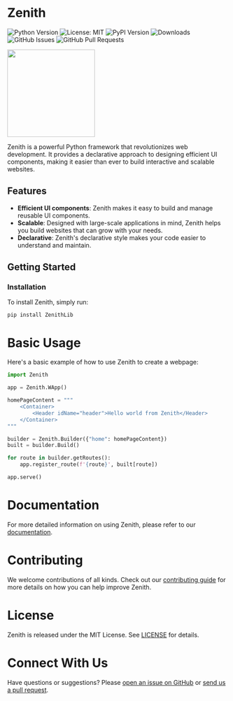# Zenith
![Python Version](https://img.shields.io/badge/Python-3.8-brightgreen.svg)
![License: MIT](https://img.shields.io/badge/License-MIT-yellow.svg)
![PyPI Version](https://img.shields.io/pypi/v/ZenithLib)
![Downloads](https://img.shields.io/pypi/dm/ZenithLib)
![GitHub Issues](https://img.shields.io/github/issues/Ryan-Rudd/Zenith)
![GitHub Pull Requests](https://img.shields.io/github/issues-pr/Ryan-Rudd/Zenith)

<img src="./docs/images/Upscaled-Zenith.png.png" style="width: 200px;">

Zenith is a powerful Python framework that revolutionizes web development. It provides a declarative approach to designing efficient UI components, making it easier than ever to build interactive and scalable websites.

## Features

- **Efficient UI components**: Zenith makes it easy to build and manage reusable UI components.
- **Scalable**: Designed with large-scale applications in mind, Zenith helps you build websites that can grow with your needs.
- **Declarative**: Zenith's declarative style makes your code easier to understand and maintain.

## Getting Started

### Installation

To install Zenith, simply run:

```shell
pip install ZenithLib
```

# Basic Usage 

Here's a basic example of how to use Zenith to create a webpage:

```python
import Zenith

app = Zenith.WApp()

homePageContent = """
    <Container>
        <Header idName="header">Hello world from Zenith</Header>
    </Container>
"""

builder = Zenith.Builder({"home": homePageContent})
built = builder.Build()

for route in builder.getRoutes():
    app.register_route(f'{route}', built[route])

app.serve()
```

# Documentation

For more detailed information on using Zenith, please refer to our [documentation](/docs).

# Contributing 
We welcome contributions of all kinds. Check out our [contributing guide](./CONTRIBUTING.md) for more details on how you can help improve Zenith.

# License 

Zenith is released under the MIT License. See [LICENSE](./LICENSE) for details.

# Connect With Us
Have questions or suggestions? Please [open an issue on GitHub](https://github.com/Ryan-Rudd/Zenith/issues) or [send us a pull request](https://github.com/Ryan-Rudd/Zenith/pulls).